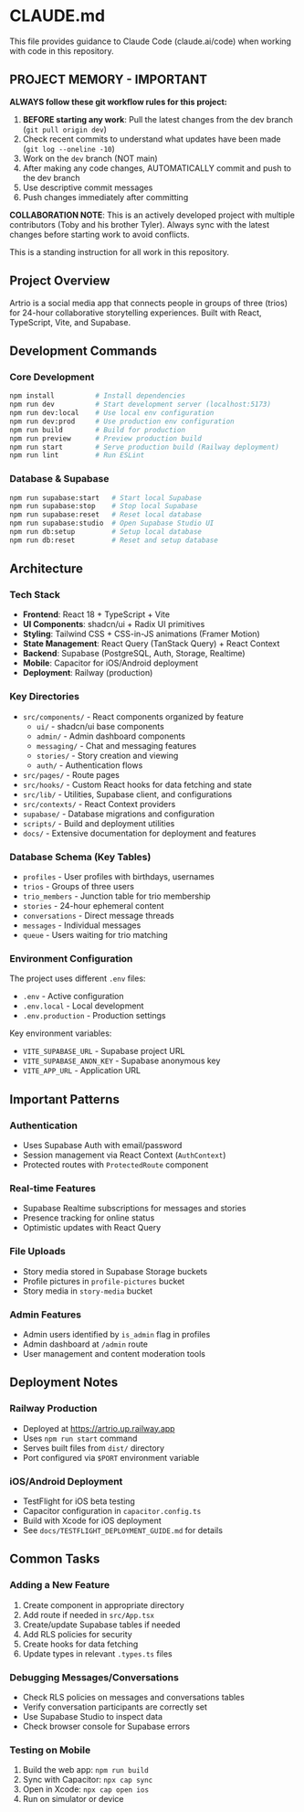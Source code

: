 # CLAUDE.md

This file provides guidance to Claude Code (claude.ai/code) when working with code in this repository.

## PROJECT MEMORY - IMPORTANT

**ALWAYS follow these git workflow rules for this project:**
1. **BEFORE starting any work**: Pull the latest changes from the dev branch (`git pull origin dev`)
2. Check recent commits to understand what updates have been made (`git log --oneline -10`)
3. Work on the `dev` branch (NOT main)
4. After making any code changes, AUTOMATICALLY commit and push to the dev branch
5. Use descriptive commit messages
6. Push changes immediately after committing

**COLLABORATION NOTE**: This is an actively developed project with multiple contributors (Toby and his brother Tyler). Always sync with the latest changes before starting work to avoid conflicts.

This is a standing instruction for all work in this repository.

## Project Overview

Artrio is a social media app that connects people in groups of three (trios) for 24-hour collaborative storytelling experiences. Built with React, TypeScript, Vite, and Supabase.

## Development Commands

### Core Development
```bash
npm install          # Install dependencies
npm run dev          # Start development server (localhost:5173)
npm run dev:local    # Use local env configuration
npm run dev:prod     # Use production env configuration
npm run build        # Build for production
npm run preview      # Preview production build
npm run start        # Serve production build (Railway deployment)
npm run lint         # Run ESLint
```

### Database & Supabase
```bash
npm run supabase:start   # Start local Supabase
npm run supabase:stop    # Stop local Supabase
npm run supabase:reset   # Reset local database
npm run supabase:studio  # Open Supabase Studio UI
npm run db:setup         # Setup local database
npm run db:reset         # Reset and setup database
```

## Architecture

### Tech Stack
- **Frontend**: React 18 + TypeScript + Vite
- **UI Components**: shadcn/ui + Radix UI primitives
- **Styling**: Tailwind CSS + CSS-in-JS animations (Framer Motion)
- **State Management**: React Query (TanStack Query) + React Context
- **Backend**: Supabase (PostgreSQL, Auth, Storage, Realtime)
- **Mobile**: Capacitor for iOS/Android deployment
- **Deployment**: Railway (production)

### Key Directories
- `src/components/` - React components organized by feature
  - `ui/` - shadcn/ui base components
  - `admin/` - Admin dashboard components
  - `messaging/` - Chat and messaging features
  - `stories/` - Story creation and viewing
  - `auth/` - Authentication flows
- `src/pages/` - Route pages
- `src/hooks/` - Custom React hooks for data fetching and state
- `src/lib/` - Utilities, Supabase client, and configurations
- `src/contexts/` - React Context providers
- `supabase/` - Database migrations and configuration
- `scripts/` - Build and deployment utilities
- `docs/` - Extensive documentation for deployment and features

### Database Schema (Key Tables)
- `profiles` - User profiles with birthdays, usernames
- `trios` - Groups of three users
- `trio_members` - Junction table for trio membership
- `stories` - 24-hour ephemeral content
- `conversations` - Direct message threads
- `messages` - Individual messages
- `queue` - Users waiting for trio matching

### Environment Configuration
The project uses different `.env` files:
- `.env` - Active configuration
- `.env.local` - Local development
- `.env.production` - Production settings

Key environment variables:
- `VITE_SUPABASE_URL` - Supabase project URL
- `VITE_SUPABASE_ANON_KEY` - Supabase anonymous key
- `VITE_APP_URL` - Application URL

## Important Patterns

### Authentication
- Uses Supabase Auth with email/password
- Session management via React Context (`AuthContext`)
- Protected routes with `ProtectedRoute` component

### Real-time Features
- Supabase Realtime subscriptions for messages and stories
- Presence tracking for online status
- Optimistic updates with React Query

### File Uploads
- Story media stored in Supabase Storage buckets
- Profile pictures in `profile-pictures` bucket
- Story media in `story-media` bucket

### Admin Features
- Admin users identified by `is_admin` flag in profiles
- Admin dashboard at `/admin` route
- User management and content moderation tools

## Deployment Notes

### Railway Production
- Deployed at https://artrio.up.railway.app
- Uses `npm run start` command
- Serves built files from `dist/` directory
- Port configured via `$PORT` environment variable

### iOS/Android Deployment
- TestFlight for iOS beta testing
- Capacitor configuration in `capacitor.config.ts`
- Build with Xcode for iOS deployment
- See `docs/TESTFLIGHT_DEPLOYMENT_GUIDE.md` for details

## Common Tasks

### Adding a New Feature
1. Create component in appropriate directory
2. Add route if needed in `src/App.tsx`
3. Create/update Supabase tables if needed
4. Add RLS policies for security
5. Create hooks for data fetching
6. Update types in relevant `.types.ts` files

### Debugging Messages/Conversations
- Check RLS policies on messages and conversations tables
- Verify conversation participants are correctly set
- Use Supabase Studio to inspect data
- Check browser console for Supabase errors

### Testing on Mobile
1. Build the web app: `npm run build`
2. Sync with Capacitor: `npx cap sync`
3. Open in Xcode: `npx cap open ios`
4. Run on simulator or device